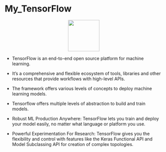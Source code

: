 # My_TensorFlow

<center><img src = "https://miro.medium.com/max/3150/1*iDQvKoz7gGHc6YXqvqWWZQ.png" width = 100></center>

- TensorFlow is an end-to-end open source platform for machine learning. 

- It’s a comprehensive and flexible ecosystem of tools, libraries and other resources that provide workflows with high-level APIs. 

- The framework offers various levels of concepts to deploy machine learning models.

- Tensorflow offers multiple levels of abstraction to build and train models. 

- Robust ML Production Anywhere: TensorFlow lets you train and deploy your model easily, no matter what language or platform you use. 

- Powerful Experimentation For Research: TensorFlow gives you the flexibility and control with features like the Keras Functional API and Model Subclassing API for creation of complex topologies.
